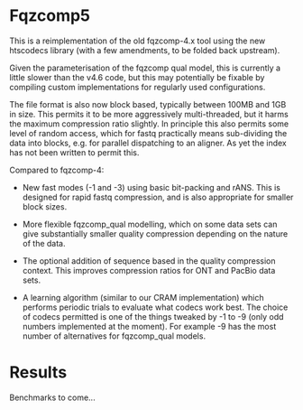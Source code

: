 Fqzcomp5
========

This is a reimplementation of the old fqzcomp-4.x tool using the new
htscodecs library (with a few amendments, to be folded back upstream).

Given the parameterisation of the fqzcomp qual model, this is
currently a little slower than the v4.6 code, but this may potentially
be fixable by compiling custom implementations for regularly used
configurations.

The file format is also now block based, typically between 100MB and
1GB in size.  This permits it to be more aggressively multi-threaded,
but it harms the maximum compression ratio slightly.  In principle
this also permits some level of random access, which for fastq
practically means sub-dividing the data into blocks, e.g. for
parallel dispatching to an aligner.  As yet the index has not been
written to permit this.

Compared to fqzcomp-4:

- New fast modes (-1 and -3) using basic bit-packing and rANS.  This
  is designed for rapid fastq compression, and is also appropriate for
  smaller block sizes.

- More flexible fqzcomp_qual modelling, which on some data sets can
  give substantially smaller quality compression depending on the
  nature of the data.

- The optional addition of sequence based in the quality compression
  context.  This improves compression ratios for ONT and PacBio data
  sets.

- A learning algorithm (similar to our CRAM implementation) which
  performs periodic trials to evaluate what codecs work best.  The
  choice of codecs permitted is one of the things tweaked by -1 to -9
  (only odd numbers implemented at the moment).  For example -9 has
  the most number of alternatives for fqzcomp_qual models.

Results
=======

Benchmarks to come...
